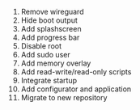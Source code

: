 1. Remove wireguard
2. Hide boot output
3. Add splashscreen
4. Add progress bar
5. Disable root
6. Add sudo user
7. Add memory overlay
8. Add read-write/read-only scripts
9. Integrate startup
10. Add configurator and application
11. Migrate to new repository

